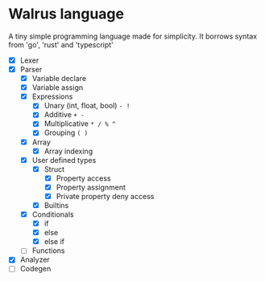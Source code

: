 # Walrus language
A tiny simple programming language made for simplicity. It borrows syntax from 'go', 'rust' and 'typescript'

- [x] Lexer
- [x] Parser
    - [x] Variable declare
    - [x] Variable assign
    - [x] Expressions
        - [x] Unary (int, float, bool) `- !`
        - [x] Additive `+ -`
        - [x] Multiplicative `* / % ^`
        - [x] Grouping `( )`
    - [x] Array
        - [x] Array indexing
    - [x] User defined types
        - [x] Struct
            - [x] Property access
            - [x] Property assignment
            - [x] Private property deny access
        - [x] Builtins
    - [x] Conditionals
        - [x] if
        - [x] else
        - [x] else if
    - [ ] Functions
- [x] Analyzer
- [ ] Codegen